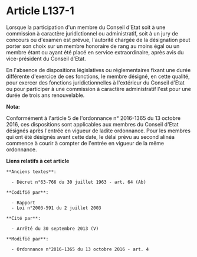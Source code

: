 # Article L137-1

Lorsque la participation d'un membre du Conseil d'Etat soit à une commission à caractère juridictionnel ou administratif,
soit à un jury de concours ou d'examen est prévue, l'autorité chargée de la désignation peut porter son choix sur un membre
honoraire de rang au moins égal ou un membre étant ou ayant été placé en service extraordinaire, après avis du vice-président
du Conseil d'Etat.

En l'absence de dispositions législatives ou réglementaires fixant une durée différente d'exercice de ces fonctions, le
membre désigné, en cette qualité, pour exercer des fonctions juridictionnelles à l'extérieur du Conseil d'Etat ou pour
participer à une commission à caractère administratif l'est pour une durée de trois ans renouvelable.

**Nota:**

Conformément à l'article 5 de l'ordonnance n° 2016-1365 du 13 octobre 2016, ces dispositions sont applicables aux membres du
Conseil d'Etat désignés après l'entrée en vigueur de ladite ordonnance. Pour les membres qui ont été désignés avant cette
date, le délai prévu au second alinéa commence à courir à compter de l'entrée en vigueur de la même ordonnance.

**Liens relatifs à cet article**

	**Anciens textes**:

	  - Décret n°63-766 du 30 juillet 1963 - art. 64 (Ab)

	**Codifié par**:

	  - Rapport
	  - Loi n°2003-591 du 2 juillet 2003

	**Cité par**:

	  - Arrêté du 30 septembre 2013 (V)

	**Modifié par**:

	  - Ordonnance n°2016-1365 du 13 octobre 2016 - art. 4
